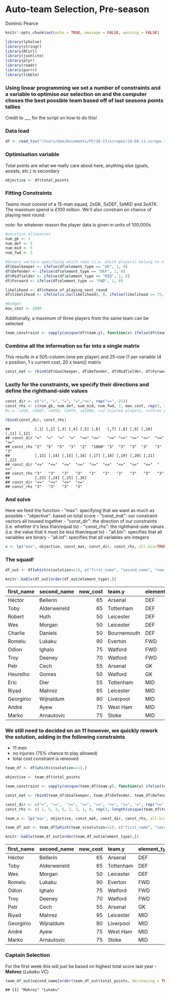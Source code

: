 Auto-team Selection, Pre-season
================
Dominic Pearce

``` r
knitr::opts_chunk$set(echo = TRUE, message = FALSE, warning = FALSE)
```

``` r
library(lpSolve)
library(stringr)
library(RCurl)
library(jsonlite)
library(plyr)
library(readr)
library(purrr)
library(tibble)
```

### Using linear programming we set a number of constraints and a variable to optimise our selection on and the computer choses the best possible team based off of last seasons points tallies

Credit to \_\_\_ for the script on how to do this!

### Data load

``` r
df <- read_tsv("/Users/dom/Documents/FF/16-17/scrapes/16-08-11-scrape.txt")
```

### Optimisation variable

Total points are what we really care about here, anything else (goals, assists, etc.) is secondary

``` r
objective <- df$total_points
```

### Fitting Constraints

Teams must consist of a 15-man squad, 2xGK, 5xDEF, 5xMID and 3xATK. The maximum spend is £100 million. We'll also constrain on chance of playing next round.

*note:* for whatever reason the player data is given in units of 100,000s

``` r
#position allowances
num_gk <- 2
num_def <- 5
num_mid <- 5
num_fwd <- 3

#binary vectors specifying which rows (i.e. which players) belong to a given position
df$Goalkeeper <- ifelse(df$element_type == "GK", 1, 0)
df$Defender <- ifelse(df$element_type == "DEF", 1, 0)
df$Midfielder <- ifelse(df$element_type == "MID", 1, 0)
df$Forward <- ifelse(df$element_type == "FWD", 1, 0)

likelihood <- df$chance_of_playing_next_round
df$likelihood <- ifelse(is.na(likelihood), 0, ifelse(likelihood >= 75, 0, 1))

#budget
max_cost <- 1000
```

Additionally, a maximum of three players from the same team can be selected

``` r
team_constraint <- sapply(unique(df$team.y), function(x) ifelse(df$team.y == x, 1, 0), USE.NAMES = TRUE) %>% as_tibble %>% t
```

### Combine all the information so far into a single matrix

This results in a 505-column (one per player) and 25-row (1 per variable (4 x position, 1 x current cost, 20 x team)) matrix

``` r
const_mat <- rbind(df$Goalkeeper, df$Defender, df$Midfielder, df$Forward, df$likelihood, df$now_cost, team_constraint)
```

### Lastly for the constraints, we specify their directions and define the righthand-side values

``` r
const_dir <- c("=", "=", "=", "=","<=", rep("<=", 21))
const_rhs <- c(num_gk, num_def, num_mid, num_fwd, 2, max_cost, rep(3, 20))
#i.e. =2GK, =5DEF, =5MID, =3ATK, =£100m, <=2 injured players, <=three players from a single team

rbind(const_dir, const_rhs)
```

    ##           [,1] [,2] [,3] [,4] [,5] [,6]   [,7] [,8] [,9] [,10] [,11] [,12]
    ## const_dir "="  "="  "="  "="  "<=" "<="   "<=" "<=" "<=" "<="  "<="  "<=" 
    ## const_rhs "2"  "5"  "5"  "3"  "2"  "1000" "3"  "3"  "3"  "3"   "3"   "3"  
    ##           [,13] [,14] [,15] [,16] [,17] [,18] [,19] [,20] [,21] [,22]
    ## const_dir "<="  "<="  "<="  "<="  "<="  "<="  "<="  "<="  "<="  "<=" 
    ## const_rhs "3"   "3"   "3"   "3"   "3"   "3"   "3"   "3"   "3"   "3"  
    ##           [,23] [,24] [,25] [,26]
    ## const_dir "<="  "<="  "<="  "<=" 
    ## const_rhs "3"   "3"   "3"   "3"

### And solve

Here we feed the function - "max": specifying that we want as much as possible - "objective": based on total score - "const\_mat": our constraint vectors all housed together - "const\_dir": the direction of our constraints (i.e. whether it's less than/equal to) - "const\_rhs": the righthand-side values (i.e. the value that it must be less than/equal to) - "all.bin": specifies that all variables are binary - "all.int": specifies that all variables are integers

``` r
x <- lp("max", objective, const_mat, const_dir, const_rhs, all.bin=TRUE, all.int=TRUE)
```

### The squad!

``` r
df_out <- df[which(x$solution==1), c("first_name", "second_name", "now_cost", "team.y", "element_type", "total_points")]

knitr::kable(df_out[order(df_out$element_type),])
```

| first\_name | second\_name |  now\_cost| team.y      | element\_type |  total\_points|
|:------------|:-------------|----------:|:------------|:--------------|--------------:|
| Héctor      | Bellerín     |         65| Arsenal     | DEF           |            172|
| Toby        | Alderweireld |         65| Tottenham   | DEF           |            166|
| Robert      | Huth         |         50| Leicester   | DEF           |            140|
| Wes         | Morgan       |         50| Leicester   | DEF           |            139|
| Charlie     | Daniels      |         50| Bournemouth | DEF           |            130|
| Romelu      | Lukaku       |         90| Everton     | FWD           |            185|
| Odion       | Ighalo       |         75| Watford     | FWD           |            175|
| Troy        | Deeney       |         70| Watford     | FWD           |            166|
| Petr        | Cech         |         55| Arsenal     | GK            |            159|
| Heurelho    | Gomes        |         50| Watford     | GK            |            157|
| Eric        | Dier         |         55| Tottenham   | MID           |            130|
| Riyad       | Mahrez       |         95| Leicester   | MID           |            240|
| Georginio   | Wijnaldum    |         80| Liverpool   | MID           |            170|
| André       | Ayew         |         75| West Ham    | MID           |            171|
| Marko       | Arnautovic   |         75| Stoke       | MID           |            165|

### We still need to decided on an 11 however, we quickly rework the solution, adding in the following constraints

-   11 men
-   no injuries (75% chance to play allowed)
-   total cost constraint is removed

``` r
team_df <- df[which(x$solution==1),]

objective <- team_df$total_points

team_constraint <- sapply(unique(team_df$team.y), function(x) ifelse(team_df$team.y == x, 1, 0), USE.NAMES = TRUE) %>% as_tibble %>% t

const_mat <- rbind(team_df$Goalkeeper, team_df$Defender, team_df$Defender, team_df$Midfielder, team_df$Midfielder, team_df$Forward, team_df$Forward, team_df$likelihood, team_constraint, 1)

const_dir <- c("=", "<=",  ">=", "<=", ">=", "<=", ">=", "=", rep("<=", length(unique(team_df$team.y))), "=")
const_rhs <- c( 1, 5, 3, 5, 2, 3, 1, 0, rep(3, length(unique(team_df$team.y))), 11)

team_x <- lp("max", objective, const_mat, const_dir, const_rhs, all.bin=TRUE, all.int=TRUE)

team_df_out <- team_df[which(team_x$solution==1), c("first_name", "second_name", "now_cost", "team.y", "element_type", "total_points")]

knitr::kable(team_df_out[order(team_df_out$element_type),])
```

| first\_name | second\_name |  now\_cost| team.y    | element\_type |  total\_points|
|:------------|:-------------|----------:|:----------|:--------------|--------------:|
| Héctor      | Bellerín     |         65| Arsenal   | DEF           |            172|
| Toby        | Alderweireld |         65| Tottenham | DEF           |            166|
| Wes         | Morgan       |         50| Leicester | DEF           |            139|
| Romelu      | Lukaku       |         90| Everton   | FWD           |            185|
| Odion       | Ighalo       |         75| Watford   | FWD           |            175|
| Troy        | Deeney       |         70| Watford   | FWD           |            166|
| Petr        | Cech         |         55| Arsenal   | GK            |            159|
| Riyad       | Mahrez       |         95| Leicester | MID           |            240|
| Georginio   | Wijnaldum    |         80| Liverpool | MID           |            170|
| André       | Ayew         |         75| West Ham  | MID           |            171|
| Marko       | Arnautovic   |         75| Stoke     | MID           |            165|

### Captain Selection

For the first week this will just be based on highest total score last year - **Mahrez** (*Lukaku VC*)

``` r
team_df_out$second_name[order(team_df_out$total_points, decreasing = TRUE)][1:2]
```

    ## [1] "Mahrez" "Lukaku"
